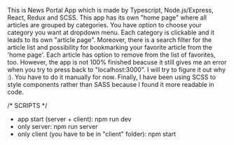 This is News Portal App which is made by Typescript, Node.js/Express, React, Redux and SCSS. This app has its own "home page" where all articles are grouped by categories. You have option to choose your category you want at dropdown menu. Each category is clickable and it leads to its own "article page". Moreover, there is a search filter for the article list and possibility for bookmarking your favorite article from the 'home page'. Each article has option to remove from the list of favorites, too. However, the app is not 100% finished beacuse it still gives me an error when you try to press back to "localhost:3000". I will try to figure it out why :). You have to do it manually for now. Finally, I have been using SCSS to style components rather than SASS because I found it more readable in code.

/* SCRIPTS */
- app start (server + client): npm run dev
- only server: npm run server
- only client (you have to be in "client" folder): npm start
